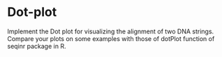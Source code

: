 # Dot-plot
Implement the Dot plot for visualizing the alignment of two DNA strings. Compare your plots on some examples with those of dotPlot function of seqinr package in R.
